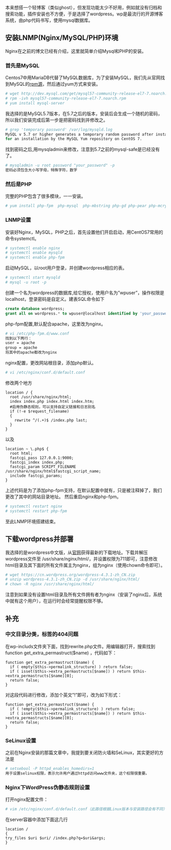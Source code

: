 本来想搭一个轻博客（类似ghost），但发现功能太少不好用，例如就没有归档和搜索功能，插件安装也不方便，于是选择了wordpress。wp是最流行的开源博客系统，由php代码书写，使用mysql数据库。

## 安装LNMP(Nginx/MySQL/PHP)环境

Nginx在之前的博文已经有介绍，这里就简单介绍Mysql和PHP的安装。

### 首先是MySQL

Centos7中用MariaDB代替了MySQL数据库，为了安装MySQL，我们先从官网找到MySQL的[rpm源](http://dev.mysql.com/downloads/repo/yum/)，然后通过yum方式来安装。

```bash
# wget http://dev.mysql.com/get/mysql57-community-release-el7-7.noarch.rpm
# rpm -ivh mysql57-community-release-el7-7.noarch.rpm
# yum install mysql-server
```

我选择的是MySQL5.7版本，在5.7之后的版本，安装后会生成一个随机的密码，所以我们安装完成后第一步是把密码找到并修改之。

```bash
# grep 'temporary password' /var/log/mysqld.log
MySQL v 5.7 or higher generates a temporary random password after installation and stored that in mysql error log file, located at /var/log/mysqld.log 
for an installation by the MySQL Yum repository on CentOS 7.
```

找到密码之后,用mysqladmin来修改，注意到5.7之前的mysql-safe是已经没有了。

```bash
# mysqladmin -u root password "your_password" -p
密码必须包含大小写字母，特殊字符，数字
```

### 然后是PHP

完整的PHP包含了很多模块，一一安装。

```bash
# yum install php-fpm  php-mysql  php-mbstring php-gd php-pear php-mcrypt  php-mhash php-eaccelerator php-suhosin php-tidy php-curl
```

### LNMP设置

安装好Nginx，MySQL，PHP之后，首先设置他们开启启动，用CentOS7常用的命令systemctl。

```bash
# systemctl enable nginx
# systemctl enable mysqld
# systemctl enable php-fpm
```

启动MySQL，以root用户登录，并创建wordpress相应的表。

```bash
# systemctl start mysqld
# mysql -u root -p
```

创建一个名为wordpress的数据库,给它授权，使用户名为”wpuser”，操作权限是localhost，登录密码是自定义。建表SQL命令如下

```sql
create database wordpress;
grant all on wordpress.* to wpuser@localhost identified by 'your_password_4_mysql';
```

php-fpm配置,默认配合apache，这里改为nginx。

```bash
# vi /etc/php-fpm.d/www.conf
找到以下两行：
user = apache
group = apache
将其中的apache都改为nginx
```

nginx配置，更改网站根目录，添加php默认。

```bash
# vi /etc/nginx/conf.d/default.conf
```

修改两个地方

```
location / {
  root /usr/share/nginx/html;
  index index.php index.html index.htm;
  #启用伪静态规则，可以支持自定义链接和日志别名
  if (!-e $request_filename)
  {
    rewrite ^/(.+)$ /index.php last;
  }
}
```

以及

```
location ~ \.php$ {
  root html;
  fastcgi_pass 127.0.0.1:9000;
  fastcgi_index index.php;
  fastcgi_param SCRIPT_FILENAME /usr/share/nginx/html$fastcgi_script_name;
  include fastcgi_params;
}
```

上述代码是为了添加php-fpm支持，在默认配置中就有，只是被注释掉了，我们更改了其中的网站目录地址。
然后重启nginx和php-fpm。

```bash
# systemctl restart nginx
# systemctl restart php-fpm
```

至此LNMP环境搭建结束。

## 下载wordpress并部署

我选择的是wordpress中文版，从[官网](https://cn.wordpress.org/)获得最新的下载地址。下载并解压wordpress文件至 /usr/share/nginx/html/，并设置权限为711即可，注意修改html目录及其下面的所有文件属主为nginx，组为nginx（使用chown命令即可）。

```bash
# wget https://cn.wordpress.org/wordpress-4.3.1-zh_CN.zip
# unzip wordpress-4.3.1-zh_CN.zip -d /usr/share/nginx/html/
# chown -R nginx /usr/share/nginx/html/
```

注意到如果没有设置html目录及所有文件拥有者为nginx（安装了nginx后，系统中就有这个用户），在运行时会经常提醒权限不够。

## 补充

### 中文目录分类，标签的404问题

在wp-includs文件夹下面，找到rewrite.php文件。用编辑器打开，搜索找到function get_extra_permastruct($name) ，代码如下：

```
function get_extra_permastruct($name) { 
  if ( empty($this->permalink_structure) ) return false; 
  if ( isset($this->extra_permastructs[$name]) ) return $this->extra_permastructs[$name][0]; 
  return false; 
}
```

对这段代码进行修改，添加个英文”!”即可，改为如下形式：

```
function get_extra_permastruct($name) { 
  if ( !empty($this->permalink_structure) ) return false; 
  if ( isset($this->extra_permastructs[$name]) ) return $this->extra_permastructs[$name][0]; 
  return false; 
}
```

### SeLinux设置

之前在Nginx安装的那篇文章中，我提到要关闭防火墙和SeLinux，其实更好的方法是

```bash
# setsebool -P httpd_enables_homedirs=1  
用于设置selinux权限，表示允许用户通过httpd访问www文件夹，这个权限很重要。
```

### Nginx下WordPress伪静态规则设置

打开nginx配置文件：

```bash
# vim /etc/nginx/conf.d/default.conf（此路径根据Linux版本与安装路径会有不同）
```

在server容器中添加下面这几行

```
location /
{
try_files $uri $uri/ /index.php?q=$uri&args;
}
```